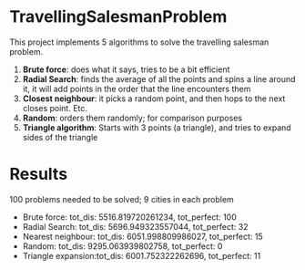 # TravellingSalesmanProblem
This project implements 5 algorithms to solve the travelling salesman problem.
1. **Brute force**: does what it says, tries to be a bit efficient
2. **Radial Search**: finds the average of all the points and spins a line around it, it will add points in the order that the line encounters them
3. **Closest neighbour**: it picks a random point, and then hops to the next closes point. Etc.
4. **Random**: orders them randomly; for comparison purposes
5. **Triangle algorithm**: Starts with 3 points (a triangle), and tries to expand sides of the triangle

# Results
100 problems needed to be solved; 9 cities in each problem
* Brute force:       tot_dis: 5516.819720261234, tot_perfect: 100
* Radial Search:     tot_dis: 5696.949323557044, tot_perfect: 32
* Nearest neighbour: tot_dis: 6051.998809986027, tot_perfect: 15
* Random:            tot_dis: 9295.063939802758, tot_perfect: 0
* Triangle expansion:tot_dis: 6001.752322262696, tot_perfect: 11
